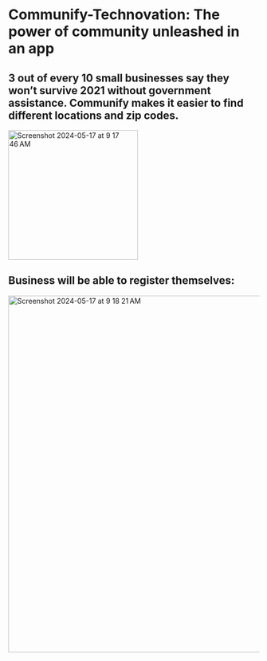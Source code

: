 # Communify-Technovation: The power of community unleashed in an app
## 3 out of every 10 small businesses say they won’t survive 2021 without government assistance. Communify makes it easier to find different locations and zip codes. 
<img width="260" alt="Screenshot 2024-05-17 at 9 17 46 AM" src="https://github.com/arsverma5/Communify-Technovation/assets/147878019/7cd695b9-e611-4e63-a9dc-8a9612d4bf29">

## Business will be able to register themselves:
<img width="716" alt="Screenshot 2024-05-17 at 9 18 21 AM" src="https://github.com/arsverma5/Communify-Technovation/assets/147878019/cf2076a5-3f95-46ae-81d1-b5f26eeff53d">
